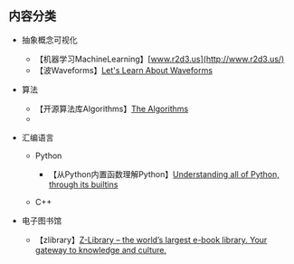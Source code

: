 ## 内容分类

- 抽象概念可视化
  - 【机器学习MachineLearning】[www.r2d3.us](http://www.r2d3.us/)
  - 【波Waveforms】[Let's Learn About Waveforms](https://pudding.cool/2018/02/waveforms/)

- 算法
  - 【开源算法库Algorithms】[The Algorithms](https://the-algorithms.com/)
  - 

- 汇编语言
  - Python
    - 【从Python内置函数理解Python】[Understanding all of Python, through its builtins](https://tushar.lol/post/builtins/)

  - C++

- 电子图书馆
  - 【zlibrary】[Z-Library – the world’s largest e-book library. Your gateway to knowledge and culture.](https://zh.zlibrary-china.se/)

